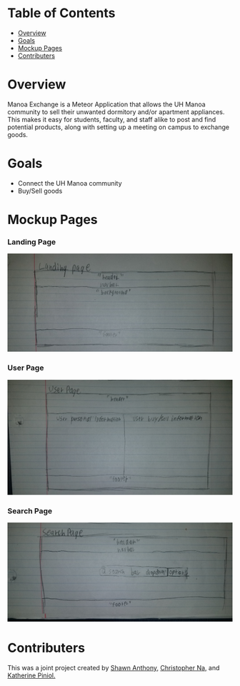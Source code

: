 # Table of Contents
* [Overview](#overview)
* [Goals](#goals)
* [Mockup Pages](#mockup-pages)
* [Contributers](#contributers)

# Overview

Manoa Exchange is a Meteor Application that allows the UH Manoa community to sell their unwanted dormitory and/or apartment appliances. This makes it easy for students, faculty, and staff alike to post and find potential products, along with setting up a meeting on campus to exchange goods. 

# Goals 

* Connect the UH Manoa community 
* Buy/Sell goods

# Mockup Pages

### Landing Page
<img src="images/landingpage.jpg">

### User Page
<img src="images/userpage.jpg">

### Search Page
<img src="images/searchpage.jpg">


# Contributers

This was a joint project created by [Shawn Anthony,](https://shawn-anthony.github.io/ "Shawn Anothony") [Christopher Na,](https://chrisn3.github.io/ "Christopher Na") and [Katherine Piniol.](https://piniolk.github.io/ "Katherine Piniol")
